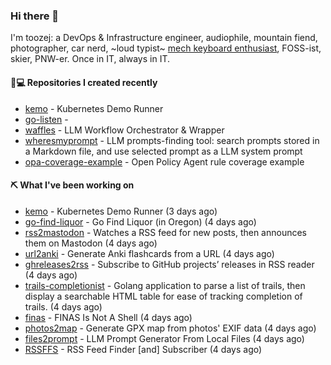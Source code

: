 ### Hi there 👋

I'm toozej: a DevOps & Infrastructure engineer, audiophile, mountain fiend, photographer, car nerd, ~loud typist~ [mech keyboard enthusiast](https://github.com/toozej/keebs), FOSS-ist, skier, PNW-er. Once in IT, always in IT.

#### 👨💻 Repositories I created recently

- [kemo](https://github.com/toozej/kemo) - Kubernetes Demo Runner
- [go-listen](https://github.com/toozej/go-listen) - 
- [waffles](https://github.com/toozej/waffles) - LLM Workflow Orchestrator & Wrapper
- [wheresmyprompt](https://github.com/toozej/wheresmyprompt) - LLM prompts-finding tool: search prompts stored in a Markdown file, and use selected prompt as a LLM system prompt
- [opa-coverage-example](https://github.com/toozej/opa-coverage-example) - Open Policy Agent rule coverage example

#### ⛏️ What I've been working on

- [kemo](https://github.com/toozej/kemo) - Kubernetes Demo Runner (3 days ago)
- [go-find-liquor](https://github.com/toozej/go-find-liquor) - Go Find Liquor (in Oregon) (4 days ago)
- [rss2mastodon](https://github.com/toozej/rss2mastodon) - Watches a RSS feed for new posts, then announces them on Mastodon (4 days ago)
- [url2anki](https://github.com/toozej/url2anki) - Generate Anki flashcards from a URL (4 days ago)
- [ghreleases2rss](https://github.com/toozej/ghreleases2rss) - Subscribe to GitHub projects’ releases in RSS reader (4 days ago)
- [trails-completionist](https://github.com/toozej/trails-completionist) - Golang application to parse a list of trails, then display a searchable HTML table for ease of tracking completion of trails. (4 days ago)
- [finas](https://github.com/toozej/finas) - FINAS Is Not A Shell (4 days ago)
- [photos2map](https://github.com/toozej/photos2map) - Generate GPX map from photos' EXIF data (4 days ago)
- [files2prompt](https://github.com/toozej/files2prompt) - LLM Prompt Generator From Local Files (4 days ago)
- [RSSFFS](https://github.com/toozej/RSSFFS) - RSS Feed Finder [and] Subscriber (4 days ago)
